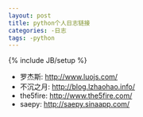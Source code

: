 ```yaml
---
layout: post
title: python个人日志链接
categories: -日志
tags: -python
---
```

{% include JB/setup %}

+ 罗杰斯: http://www.luojs.com/
+ 不沉之月: http://blog.lzhaohao.info/
+ the5fire: http://www.the5fire.com/
+ saepy: http://saepy.sinaapp.com/